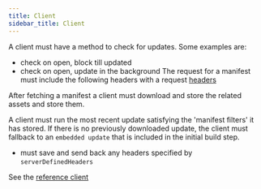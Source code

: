 ```yaml
---
title: Client
sidebar_title: Client
---
```


A client must have a method to check for updates. Some examples are:
   * check on open, block till updated
   * check on open, update in the background
The request for a manifest must include the following headers with a request [headers](protocol/#request)

After fetching a manifest a client must download and store the related assets and store them.

A client must run the most recent update satisfying the 'manifest filters' it has stored. If there is no previously downloaded update, the client must fallback to an `embedded update` that is included in the initial build step.

* must save and send back any headers specified by `serverDefinedHeaders`

See the [reference client](https://github.com/expo/expo/tree/master/packages/expo-updates)